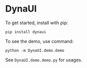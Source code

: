 # DynaUI

To get started, install with pip:

    pip install dynaui

To see the demo, use command:

    python -m DynaUI.demo.demo

See `DynaUI.demo.demo.py` for usages.
